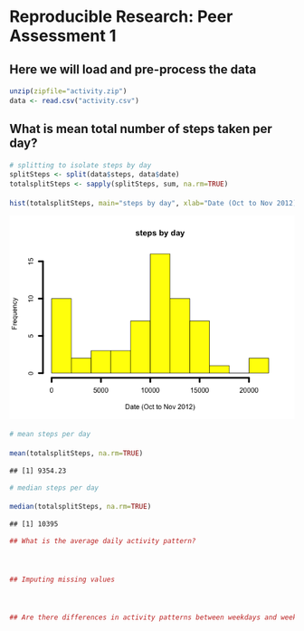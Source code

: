 # Reproducible Research: Peer Assessment 1


## Here we will load and pre-process the data


```r
unzip(zipfile="activity.zip")
data <- read.csv("activity.csv")
```

## What is mean total number of steps taken per day?


```r
# splitting to isolate steps by day
splitSteps <- split(data$steps, data$date)
totalsplitSteps <- sapply(splitSteps, sum, na.rm=TRUE)

hist(totalsplitSteps, main="steps by day", xlab="Date (Oct to Nov 2012)", ylab="Frequency", lwd=4, col="yellow", breaks = 15)
```

![](PA1_template_files/figure-html/unnamed-chunk-1-1.png) 

```r
# mean steps per day

mean(totalsplitSteps, na.rm=TRUE)
```

```
## [1] 9354.23
```

```r
# median steps per day

median(totalsplitSteps, na.rm=TRUE)
```

```
## [1] 10395
```

```r
## What is the average daily activity pattern?



## Imputing missing values



## Are there differences in activity patterns between weekdays and weekends?
```
